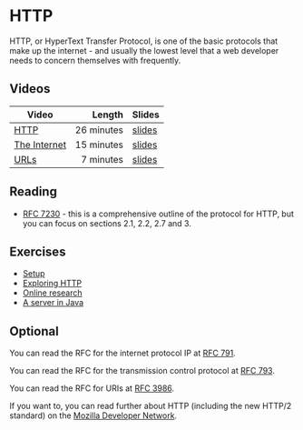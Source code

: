 # HTTP

HTTP, or HyperText Transfer Protocol, is one of the basic protocols that make up the internet - and usually the lowest level that a web developer needs to concern themselves with frequently.

## Videos

| Video | Length | Slides |
|-------|-------:|--------|
| [HTTP](https://web.microsoftstream.com/video/99c10922-d2fa-4a82-8098-4f779ea026e8) | 26 minutes | [slides](https://uob-my.sharepoint.com/:b:/g/personal/me17847_bristol_ac_uk/EaKDKCP6APNJj9c6PH35ZLUBz97c5mVLITbUBxiYm-UfSw?e=D4Zwao) | 
| [The Internet](https://web.microsoftstream.com/video/43097d0a-1064-42d0-8a3a-dd67bc78542c) | 15 minutes | [slides](https://uob-my.sharepoint.com/:b:/g/personal/me17847_bristol_ac_uk/EW193TDO4qVHtgZONmbmNXYB1ypxNTN3DIOrlS2n7aEkPg?e=MuI7jC) | 
| [URLs](https://web.microsoftstream.com/video/4ed9cab8-021d-41b1-bffb-4fdf5fa11fe4) | 7 minutes | [slides](https://uob-my.sharepoint.com/:b:/g/personal/me17847_bristol_ac_uk/EUY5-p9SDSJFnqDPlBRzUxwBuhV9uORYmF7ZLoOhgAySbA?e=LAaGZv) | 

## Reading
 - [RFC 7230](https://www.rfc-editor.org/rfc/rfc7230) - this is a comprehensive
   outline of the protocol for HTTP, but you can focus on sections 2.1, 2.2, 2.7 and 3. 

## Exercises

  - [Setup](./setup.md)
  - [Exploring HTTP](./explore.md)
  - [Online research](./research.md)
  - [A server in Java](./server.md)

## Optional

You can read the RFC for the internet protocol IP at [RFC 791](https://www.rfc-editor.org/rfc/rfc791.html).

You can read the RFC for the transmission control protocol at [RFC 793](https://www.rfc-editor.org/rfc/rfc793).

You can read the RFC for URIs at [RFC 3986](https://www.rfc-editor.org/rfc/rfc3986).

If you want to, you can read further about HTTP (including the new HTTP/2 standard) on the [Mozilla Developer Network](https://developer.mozilla.org/en-US/docs/Web/HTTP).
